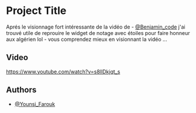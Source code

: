 
# Project Title

Aprés le visionnage fort intéressante de la vidéo de - [@Benjamin_code](https://www.github.com/bdebon) j'ai trouvé utile de reprouire le widget de notage avec étoiles pour faire honneur aux algérien lol - vous comprendez mieux en visionnant la vidéo ...


## Video
https://www.youtube.com/watch?v=s8lIDkjqt_s
## Authors

- [@Younsi_Farouk](https://www.github.com/pharouqy)

